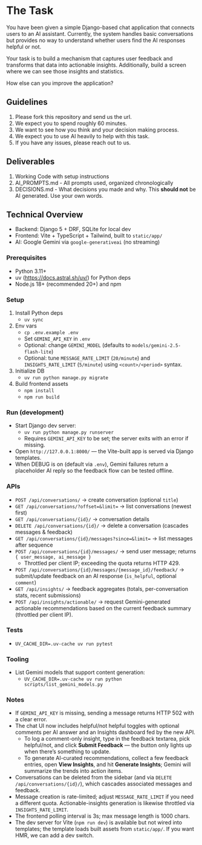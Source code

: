 # The Task

You have been given a simple Django-based chat application that connects users to an AI assistant. Currently, the system handles basic conversations but provides no way to understand whether users find the AI responses helpful or not. 

Your task is to build a mechanism that captures user feedback and transforms that data into actionable insights. Additionally, build a screen where we can see those insights and statistics.

How else can you improve the application?

## Guidelines
1. Please fork this repository and send us the url.
2. We expect you to spend roughly 60 minutes.
3. We want to see how you think and your decision making process.
4. We expect you to use AI heavily to help with this task.
5. If you have any issues, please reach out to us.

## Deliverables
1. Working Code with setup instructions
2. AI_PROMPTS.md - All prompts used, organized chronologically
3. DECISIONS.md - What decisions you made and why. This **should not** be AI generated. Use your own words.

## Technical Overview
- Backend: Django 5 + DRF, SQLite for local dev
- Frontend: Vite + TypeScript + Tailwind, built to `static/app/`
- AI: Google Gemini via `google-generativeai` (no streaming)

### Prerequisites

- Python 3.11+
- uv (https://docs.astral.sh/uv/) for Python deps
- Node.js 18+ (recommended 20+) and npm

### Setup

1. Install Python deps
   - `uv sync`
2. Env vars
   - `cp .env.example .env`
   - Set `GEMINI_API_KEY` in `.env`
   - Optional: change `GEMINI_MODEL` (defaults to `models/gemini-2.5-flash-lite`)
   - Optional: tune `MESSAGE_RATE_LIMIT` (`20/minute`) and `INSIGHTS_RATE_LIMIT` (`5/minute`) using `<count>/<period>` syntax.
3. Initialize DB
   - `uv run python manage.py migrate`
4. Build frontend assets
   - `npm install`
   - `npm run build`

### Run (development)

- Start Django dev server:
  - `uv run python manage.py runserver`
  - Requires `GEMINI_API_KEY` to be set; the server exits with an error if missing.
- Open `http://127.0.0.1:8000/` — the Vite-built app is served via Django templates.
- When DEBUG is on (default via `.env`), Gemini failures return a placeholder AI reply so the feedback flow can be tested offline.

### APIs

- `POST /api/conversations/` → create conversation (optional `title`)
- `GET /api/conversations/?offset=&limit=` → list conversations (newest first)
- `GET /api/conversations/{id}/` → conversation details
- `DELETE /api/conversations/{id}/` → delete a conversation (cascades messages & feedback)
- `GET /api/conversations/{id}/messages?since=&limit=` → list messages after sequence
- `POST /api/conversations/{id}/messages/` → send user message; returns `{ user_message, ai_message }`
  - Throttled per client IP; exceeding the quota returns HTTP 429.
- `POST /api/conversations/{id}/messages/{message_id}/feedback/` → submit/update feedback on an AI response (`is_helpful`, optional `comment`)
- `GET /api/insights/` → feedback aggregates (totals, per-conversation stats, recent submissions)
- `POST /api/insights/actionable/` → request Gemini-generated actionable recommendations based on the current feedback summary (throttled per client IP).

### Tests

- `UV_CACHE_DIR=.uv-cache uv run pytest`

### Tooling

- List Gemini models that support content generation:
  - `UV_CACHE_DIR=.uv-cache uv run python scripts/list_gemini_models.py`

### Notes

- If `GEMINI_API_KEY` is missing, sending a message returns HTTP 502 with a clear error.
- The chat UI now includes helpful/not helpful toggles with optional comments per AI answer and an Insights dashboard fed by the new API.
  - To log a comment-only insight, type in the feedback textarea, pick helpful/not, and click **Submit Feedback** — the button only lights up when there’s something to update.
  - To generate AI-curated recommendations, collect a few feedback entries, open **View Insights**, and hit **Generate Insights**; Gemini will summarize the trends into action items.
- Conversations can be deleted from the sidebar (and via `DELETE /api/conversations/{id}/`), which cascades associated messages and feedback.
- Message creation is rate-limited; adjust `MESSAGE_RATE_LIMIT` if you need a different quota. Actionable-insights generation is likewise throttled via `INSIGHTS_RATE_LIMIT`.
- The frontend polling interval is 3s; max message length is 1000 chars.
- The dev server for Vite (`npm run dev`) is available but not wired into templates; the template loads built assets from `static/app/`. If you want HMR, we can add a dev switch.
